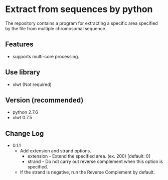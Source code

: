 Extract from sequences by python
===============

The repository contains a program for extracting a specific area specified by the file from multiple chromosomal sequence.

Features
---------------
* supports multi-core processing.

Use library
---------------
* xlwt (Not required)

Version (recommended)
---------------
* python 2.7.6
* xlwt 0.7.5

Change Log
---------------
* 0.1.1
    * Add extension and strand options.
        * extension
             \- Extend the specified area. (ex. 200) [default: 0]
        * strand
             \- Do not carry out reverse complement when this option is specified.
    * If the strand is negative, run the Reverse Complement by default.
